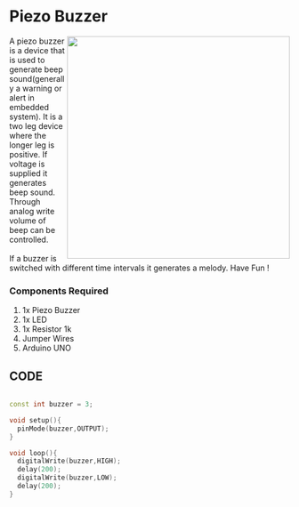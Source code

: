<h1>Piezo Buzzer</h1>

<div>
    <img width=400 align=right src="https://github.com/Curovearth/Dive-into-Electronics/blob/main/Basics%20of%20Arduino/14-Piezo%20Buzzer/buzzer.png">
    <p>A piezo buzzer is a device that is used to generate beep sound(generally a warning or alert in embedded system). It is a two leg device where the longer leg is positive. If voltage is supplied it generates beep sound. Through analog write volume of beep can be controlled.<br><br>
      If a buzzer is switched with different time intervals it generates a melody.
  Have Fun !</p>
    
  <h3>Components Required</h3>
  <ol>
    <li>1x Piezo Buzzer</li>
    <li>1x LED</li>
    <li>1x Resistor 1k</li>
    <li>Jumper Wires</li>
    <li>Arduino UNO</li>
  </ol>
    
</div>


  
## CODE
```C++

const int buzzer = 3;

void setup(){
  pinMode(buzzer,OUTPUT);
}

void loop(){
  digitalWrite(buzzer,HIGH);
  delay(200);
  digitalWrite(buzzer,LOW);
  delay(200);
}


```
